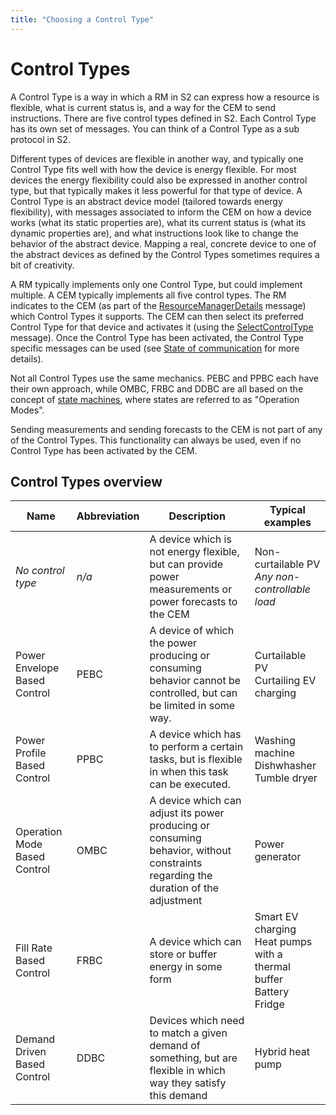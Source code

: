 ```yaml
---
title: "Choosing a Control Type"
---
```


# Control Types

A Control Type is a way in which a RM in S2 can express how a resource is flexible, what is current status is, and a way for the CEM to send instructions. There are five control types defined in S2. Each Control Type has its own set of messages. You can think of a Control Type as a sub protocol in S2.

Different types of devices are flexible in another way, and typically one Control Type fits well with how the device is energy flexible. For most devices the energy flexibility could also be expressed in another control type, but that typically makes it less powerful for that type of device.  A Control Type is an abstract device model (tailored towards energy flexibility), with messages associated to inform the CEM on how a device works (what its static properties are), what its current status is (what its dynamic properties are), and what instructions look like to change the behavior of the abstract device. Mapping a real, concrete device to one of the abstract devices as defined by the Control Types sometimes requires a bit of creativity.

A RM typically implements only one Control Type, but could implement multiple. A CEM typically implements all five control types. The RM indicates to the CEM (as part of the [ResourceManagerDetails](https://github.com/flexiblepower/s2-ws-json/wiki/Common_messages#resourcemanagerdetails) message) which Control Types it supports. The CEM can then select its preferred Control Type for that device and activates it (using the [SelectControlType](https://github.com/flexiblepower/s2-ws-json/wiki/Common_messages#selectcontroltype) message). Once the Control Type has been activated, the Control Type specific messages can be used (see [State of communication](https://github.com/flexiblepower/s2-ws-json/wiki/State_of_communication) for more details).

Not all Control Types use the same mechanics. PEBC and PPBC each have their own approach, while OMBC, FRBC and DDBC are all based on the concept of [state machines](https://en.wikipedia.org/wiki/Finite-state_machine), where states are referred to as "Operation Modes".

Sending measurements and sending forecasts to the CEM is not part of any of the Control Types. This functionality can always be used, even if no Control Type has been activated by the CEM.

## Control Types overview
| Name | Abbreviation | Description | Typical examples |
| --- | --- | --- | --- |
| _No control type_ | _n/a_ | A device which is not energy flexible, but can provide power measurements or power forecasts to the CEM | Non-curtailable PV<br />_Any non-controllable load_ |
| Power Envelope Based Control | PEBC | A device of which the power producing or consuming behavior cannot be controlled, but can be limited in some way. | Curtailable PV<br />Curtailing EV charging |
| Power Profile Based Control | PPBC | A device which has to perform a certain tasks, but is flexible in when this task can be executed. | Washing machine<br />Dishwhasher<br />Tumble dryer |
| Operation Mode Based Control | OMBC | A device which can adjust its power producing or consuming behavior, without constraints regarding the duration of the adjustment | Power generator |
| Fill Rate Based Control | FRBC | A device which can store or buffer energy in some form | Smart EV charging<br />Heat pumps with a thermal buffer<br />Battery<br />Fridge |
| Demand Driven Based Control | DDBC | Devices which need to match a given demand of something, but are flexible in which way they satisfy this demand | Hybrid heat pump |